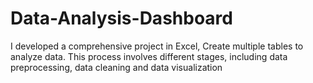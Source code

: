 # Data-Analysis-Dashboard
I developed a comprehensive project in Excel, Create multiple tables to analyze data. This process involves different stages, including data preprocessing, data cleaning and data visualization
